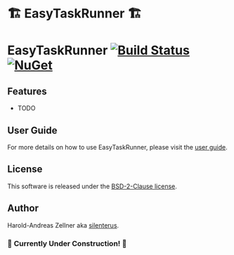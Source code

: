 # 🏗️ EasyTaskRunner 🏗️

# EasyTaskRunner [![Build Status](https://github.com/silenterus/EasyTaskRunner/workflows/ci/badge.svg?branch=main)](https://github.com/silenterus/EasyTaskRunner/actions) [![NuGet](https://img.shields.io/nuget/v/EasyTaskRunner.svg)](https://www.nuget.org/packages/EasyTaskRunner/)




## Features

- TODO

## User Guide

For more details on how to use EasyTaskRunner, please visit the [user guide](https://github.com/silenterus/EasyTaskRunner/blob/main/doc/readme.md).

## License

This software is released under the [BSD-2-Clause license](https://opensource.org/licenses/BSD-2-Clause). 

## Author

Harold-Andreas Zellner aka [silenterus](https://silenterus.github.io/EasyTaskRunner).
### 🚧 **Currently Under Construction!** 🚧






